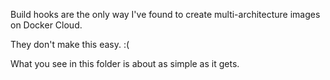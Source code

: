 Build hooks are the only way I've found to create multi-architecture images on Docker Cloud.

They don't make this easy. :(

What you see in this folder is about as simple as it gets.